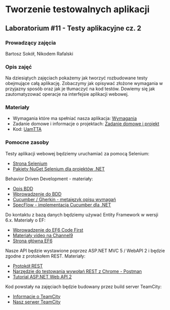 # Tworzenie testowalnych aplikacji
## Laboratorium #11 - Testy aplikacyjne cz. 2

### Prowadzący zajęcia
Bartosz Sokół, Nikodem Rafalski

### Opis zajęć
Na dziesiątych zajęciach pokażemy jak tworzyć rozbudowane testy obejmujące całą aplikację.
Zobaczymy jak opisywać złożone wymagania w przyjazny sposób oraz jak je tłumaczyć na kod testów.
Dowiemy się jak zautomatyzować operacje na interfejsie aplikacji webowej.

### Materiały
* Wymagania które ma spełniać nasza aplikacja: [Wymagania](Wymagania.md)
* Zadanie domowe i informacje o projektach: [Zadanie domowe i projekt](ZadanieDomowe.md)
* Kod: [UamTTA](kod/UamTTA)

### Pomocne zasoby
Testy aplikacji webowej będziemy uruchamiać za pomocą Selenium:
* [Strona Selenium](http://docs.seleniumhq.org/)
* [Pakiety NuGet Selenium dla projektów .NET](https://www.nuget.org/profiles/selenium)

Behavior Driven Development - materiały:
* [Opis BDD](https://en.wikipedia.org/wiki/Behavior-driven_development)
* [Wprowadzenie do BDD](http://dannorth.net/introducing-bdd/)
* [Cucumber / Gherkin - metajęzyk opisu wymagań](https://cucumber.io/)
* [SpecFlow - implementacja Cucumber dla .NET](http://www.specflow.org/)

Do kontaktu z bazą danych będziemy używać Entity Framework w wersji 6.x. Materiały o EF:
* [Wprowadzenie do EF6 Code First](https://msdn.microsoft.com/en-us/data/jj193542.aspx?f=255&MSPPError=-2147217396)
* [Materiały video na Channel9](https://channel9.msdn.com/Search?term=entity%20framework#ch9Search&lang-en=en)
* [Strona główna EF6](http://entityframework.codeplex.com/)

Nasze API będzie wystawione poprzez ASP.NET MVC 5 / WebAPI 2 i będzie zgodne z protokołem REST. Materiały:
* [Protokół REST](https://en.wikipedia.org/wiki/Representational_state_transfer)
* [Narzędzie do testowania wywołań REST z Chrome - Postman](https://chrome.google.com/webstore/detail/postman/fhbjgbiflinjbdggehcddcbncdddomop)
* [Tutorial ASP.NET Web API 2](http://www.asp.net/web-api/overview/getting-started-with-aspnet-web-api/tutorial-your-first-web-api)

Kod powstały na zajęciach będzie budowany przez build server TeamCity:
* [Informacje o TeamCity](https://www.jetbrains.com/teamcity/)
* [Nasz serwer TeamCity](http://tta2015z.vm.wmi.amu.edu.pl:8111/)
